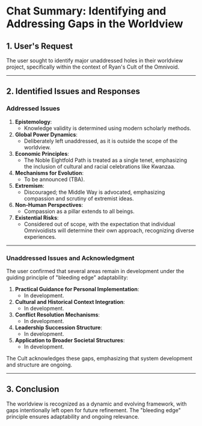 # Chat Summary: Identifying and Addressing Gaps in the Worldview

## 1. User's Request
The user sought to identify major unaddressed holes in their worldview project, specifically within the context of Ryan's Cult of the Omnivoid.

---

## 2. Identified Issues and Responses

### Addressed Issues
1. **Epistemology**:
   - Knowledge validity is determined using modern scholarly methods.
2. **Global Power Dynamics**:
   - Deliberately left unaddressed, as it is outside the scope of the worldview.
3. **Economic Principles**:
   - The Noble Eightfold Path is treated as a single tenet, emphasizing the inclusion of cultural and racial celebrations like Kwanzaa.
4. **Mechanisms for Evolution**:
   - To be announced (TBA).
5. **Extremism**:
   - Discouraged; the Middle Way is advocated, emphasizing compassion and scrutiny of extremist ideas.
6. **Non-Human Perspectives**:
   - Compassion as a pillar extends to all beings.
7. **Existential Risks**:
   - Considered out of scope, with the expectation that individual Omnivoidists will determine their own approach, recognizing diverse experiences.

---

### Unaddressed Issues and Acknowledgment
The user confirmed that several areas remain in development under the guiding principle of "bleeding edge" adaptability:
1. **Practical Guidance for Personal Implementation**:
   - In development.
2. **Cultural and Historical Context Integration**:
   - In development.
3. **Conflict Resolution Mechanisms**:
   - In development.
4. **Leadership Succession Structure**:
   - In development.
5. **Application to Broader Societal Structures**:
   - In development.

The Cult acknowledges these gaps, emphasizing that system development and structure are ongoing.

---

## 3. Conclusion
The worldview is recognized as a dynamic and evolving framework, with gaps intentionally left open for future refinement. The "bleeding edge" principle ensures adaptability and ongoing relevance.

